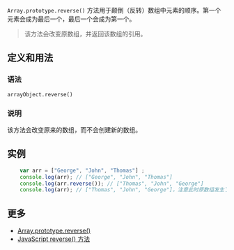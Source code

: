 `Array.prototype.reverse()` 方法用于颠倒（反转）数组中元素的顺序。第一个元素会成为最后一个，最后一个会成为第一个。

> 该方法会改变原数组，并返回该数组的引用。

## 定义和用法

### 语法

`arrayObject.reverse()`

### 说明

该方法会改变原来的数组，而不会创建新的数组。

## 实例

```javascript
    var arr = ["George", "John", "Thomas"] ;
    console.log(arr); // ["George", "John", "Thomas"] 
    console.log(arr.reverse()); // ["Thomas", "John", "George"]
    console.log(arr); // ["Thomas", "John", "George"]，注意此时原数组发生了变化
```

## 更多

*   [Array.prototype.reverse()](https://developer.mozilla.org/zh-CN/docs/Web/JavaScript/Reference/Global_Objects/Array/reverse)
*   [JavaScript reverse() 方法](http://www.w3school.com.cn/jsref/jsref_reverse.asp)